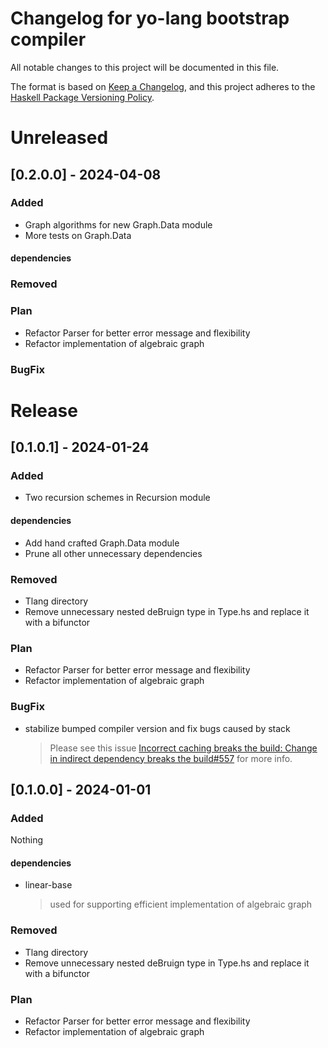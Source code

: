 # Changelog for yo-lang bootstrap compiler

All notable changes to this project will be documented in this file.

The format is based on [Keep a Changelog](https://keepachangelog.com/en/1.0.0/),
and this project adheres to the
[Haskell Package Versioning Policy](https://pvp.haskell.org/).

# Unreleased

## [0.2.0.0] - 2024-04-08

### Added

- Graph algorithms for new Graph.Data module
- More tests on Graph.Data

#### dependencies

### Removed

### Plan
- Refactor Parser for better error message and flexibility
- Refactor implementation of algebraic graph

### BugFix

# Release

## [0.1.0.1] - 2024-01-24

### Added

- Two recursion schemes in Recursion module

#### dependencies

- Add hand crafted Graph.Data module
- Prune all other unnecessary dependencies

### Removed

- Tlang directory
- Remove unnecessary nested deBruign type in Type.hs and replace it with a bifunctor

### Plan
- Refactor Parser for better error message and flexibility
- Refactor implementation of algebraic graph

### BugFix

- stabilize bumped compiler version and fix bugs caused by stack
  > Please see this issue [Incorrect caching breaks the build: Change in indirect dependency breaks the build#557]([text](https://github.com/commercialhaskell/stack/issues/5507)) for more info.

## [0.1.0.0] - 2024-01-01

### Added

Nothing

#### dependencies

- linear-base
  > used for supporting efficient implementation of algebraic graph

### Removed

- Tlang directory
- Remove unnecessary nested deBruign type in Type.hs and replace it with a bifunctor

### Plan
- Refactor Parser for better error message and flexibility
- Refactor implementation of algebraic graph
